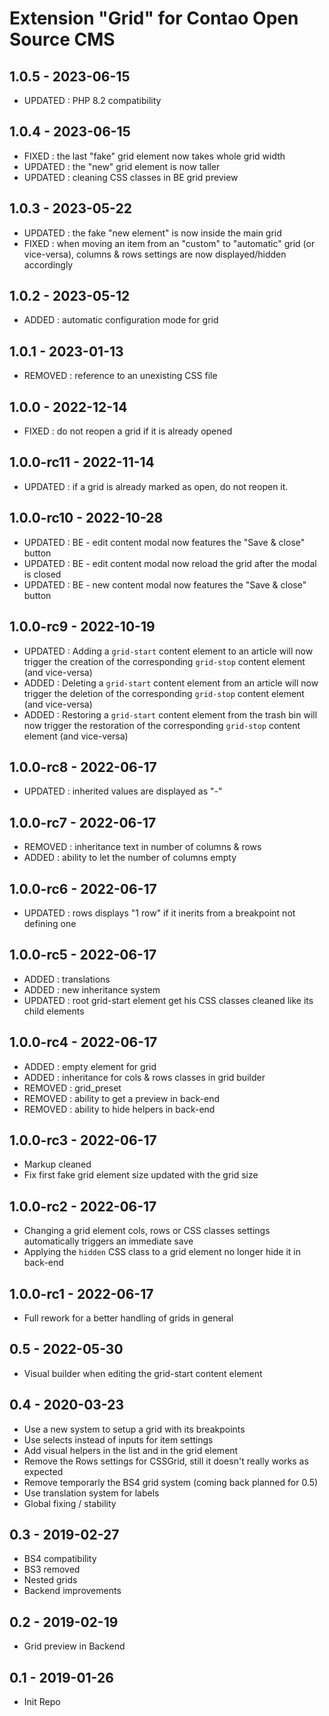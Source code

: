 Extension "Grid" for Contao Open Source CMS
========

1.0.5 - 2023-06-15
---
- UPDATED : PHP 8.2 compatibility

1.0.4 - 2023-06-15
---
- FIXED : the last "fake" grid element now takes whole grid width
- UPDATED : the "new" grid element is now taller
- UPDATED : cleaning CSS classes in BE grid preview

1.0.3 - 2023-05-22
---
- UPDATED : the fake "new element" is now inside the main grid
- FIXED : when moving an item from an "custom" to "automatic" grid (or vice-versa), columns & rows settings are now displayed/hidden accordingly


1.0.2 - 2023-05-12
---
- ADDED : automatic configuration mode for grid

1.0.1 - 2023-01-13
---
- REMOVED : reference to an unexisting CSS file

1.0.0 - 2022-12-14
---
- FIXED : do not reopen a grid if it is already opened

1.0.0-rc11 - 2022-11-14
---
- UPDATED : if a grid is already marked as open, do not reopen it.

1.0.0-rc10 - 2022-10-28
---
- UPDATED : BE - edit content modal now features the "Save & close" button
- UPDATED : BE - edit content modal now reload the grid after the modal is closed
- UPDATED : BE - new content modal now features the "Save & close" button

1.0.0-rc9 - 2022-10-19
---
- UPDATED : Adding a `grid-start` content element to an article will now trigger the creation of the corresponding `grid-stop` content element (and vice-versa)
- ADDED : Deleting a `grid-start` content element from an article will now trigger the deletion of the corresponding `grid-stop` content element (and vice-versa)
- ADDED : Restoring a `grid-start` content element from the trash bin will now trigger the restoration of the corresponding `grid-stop` content element (and vice-versa)

1.0.0-rc8 - 2022-06-17
---
- UPDATED : inherited values are displayed as "-"

1.0.0-rc7 - 2022-06-17
---
- REMOVED : inheritance text in number of columns & rows
- ADDED : ability to let the number of columns empty


1.0.0-rc6 - 2022-06-17
---
- UPDATED : rows displays "1 row" if it inerits from a breakpoint not defining one

1.0.0-rc5 - 2022-06-17
---
- ADDED : translations
- ADDED : new inheritance system
- UPDATED : root grid-start element get his CSS classes cleaned like its child elements

1.0.0-rc4 - 2022-06-17
---
- ADDED : empty element for grid
- ADDED : inheritance for cols & rows classes in grid builder
- REMOVED : grid_preset
- REMOVED : ability to get a preview in back-end
- REMOVED : ability to hide helpers in back-end

1.0.0-rc3 - 2022-06-17
---
- Markup cleaned
- Fix first fake grid element size updated with the grid size

1.0.0-rc2 - 2022-06-17
---
- Changing a grid element cols, rows or CSS classes settings automatically triggers an immediate save
- Applying the `hidden` CSS class to a grid element no longer hide it in back-end

1.0.0-rc1 - 2022-06-17
---
- Full rework for a better handling of grids in general

0.5 - 2022-05-30
---
- Visual builder when editing the grid-start content element

0.4 - 2020-03-23
---
- Use a new system to setup a grid with its breakpoints
- Use selects instead of inputs for item settings
- Add visual helpers in the list and in the grid element
- Remove the Rows settings for CSSGrid, still it doesn't really works as expected
- Remove temporarly the BS4 grid system (coming back planned for 0.5)
- Use translation system for labels
- Global fixing / stability

0.3 - 2019-02-27
---
- BS4 compatibility
- BS3 removed
- Nested grids
- Backend improvements

0.2 - 2019-02-19
---
- Grid preview in Backend

0.1 - 2019-01-26
---
- Init Repo